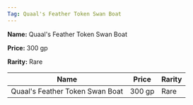 ```yaml
---
Tag: Quaal's Feather Token Swan Boat
---
```


**Name:** Quaal's Feather Token Swan Boat

**Price:** 300 gp

**Rarity:** Rare

| Name     | Price     | Rarity     |
| -------- | --------- | ---------- |
| Quaal's Feather Token Swan Boat | 300 gp | Rare |
